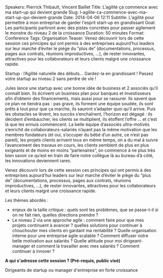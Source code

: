 Speakers: Pierrick Thibault, Vincent Baillet
Title: L’agilité ça commence avec ma start-up qui devient grande 
Slug: l-agilite-ca-commence-avec-ma-start-up-qui-devient-grande
Date: 2014-04-06 12:11
Subtitle: L'agilité pour permettre à mon entreprise de garder l'esprit start-up en grandissant
Goal: Les participants partiront avec des pistes concrètes pour passer agilement le monstre du niveau 2 de la croissance
Duration: 50 minutes
Format: Conference
Tags: Organisation
Teaser: Venez découvrir lors de cette session ces principes qui ont permis à des entreprises aujourd’hui leaders sur leur marché d’éviter le piège du “plus de” (documentations, processus, pages aux contrats, réunions improductives, …), de rester innovantes, attractives pour les collaborateurs et leurs clients malgré une croissance rapide. 


Startup : l’Agilité naturelle des débuts… Gardez-la en grandissant ! Passez votre startup au niveau 2 sans perdre de vie !

Jules lance une startup avec une bonne idée de business et 2 associés qu’il connaît bien. Ils écrivent un business plan pour banques et investisseurs afin d’obtenir des financements, mais aussi pour se rassurer. Ils savent que ce plan ne tiendra pas : pas grave, ils forment une équipe soudée, ils sont prêts à tout pour que ça marche, ils sauront s’adapter quoi qu’il arrive. 
Puis les obstacles se lèvent, les succès s’enchaînent, l’horizon est dégagé : ils décident d’embaucher, les clients se multiplient, ils étoffent l’offre … et c’est là que les ennuis commencent. La belle équipe d’associés ultra-motivés s’enrichit de collaborateurs-salariés n’ayant pas la même motivation que les membres fondateurs (et oui, s’occuper du bébé d’un autre, ce n’est pas pareil), les projets clients arrivent tous en même temps, on a du mal à suivre l’avancement des travaux en cours, les clients semblent de plus en plus exigeants et de moins en moins “partenaires”, on commence à ne plus très bien savoir ce qu’est en train de faire notre collègue là au bureau d’à côté, les innovations deviennent rares.

Venez découvrir lors de cette session ces principes qui ont permis à des entreprises aujourd’hui leaders sur leur marché d’éviter le piège du “plus de” (documentations, processus, pages aux contrats, réunions improductives, …), de rester innovantes, attractives pour les collaborateurs et leurs clients malgré une croissance rapide.

Les thèmes abordés : 

* enjeux de la taille critique : quels sont les problèmes, que se passe-t-il si on ne fait rien, quelles directions prendre ? 
* Le niveau 2 via une approche agile : comment faire pour que mes projets continuent à avancer ? quelles solutions pour continuer à chouchouter mes clients en gardant ma rentabilité ? Quelle organisation interne pour une entreprise agile scalable ? Comment diffuser notre belle motivation aux salariés ? Quelle attitude pour moi dirigeant-manager et comment la travailler avec mes salariés ? Comment continuer à innover ?

**A qui s'adresse cette session ? (Pré-requis, public visé)**

Dirigeants de startup ou manager d'entreprise en forte croissance
